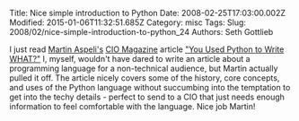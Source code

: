 Title: Nice simple introduction to Python
Date: 2008-02-25T17:03:00.002Z
Modified: 2015-01-06T11:32:51.685Z
Category: misc
Tags: 
Slug: 2008/02/nice-simple-introduction-to-python_24
Authors: Seth Gottlieb

I just read [Martin Aspeli's](http://martinaspeli.net/) [CIO Magazine](http://www.cio.com) article ["You Used Python to Write WHAT?"](http://www.cio.com/article/185350/You_Used_Python_to_Write_WHAT_/1) I, myself, wouldn't have dared to write an article about a programming language for a non-technical audience, but Martin actually pulled it off. The article nicely covers some of the history, core concepts, and uses of the Python language without succumbing into the temptation to get into the techy details - perfect to send to a CIO that just needs enough information to feel comfortable with the language. Nice job Martin!

  
  
  
  
  
